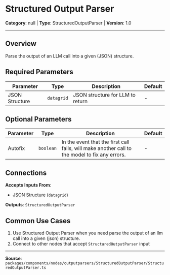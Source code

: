 # Structured Output Parser

**Category**: null | **Type**: StructuredOutputParser | **Version**: 1.0

---

## Overview

Parse the output of an LLM call into a given (JSON) structure.

## Required Parameters

| Parameter | Type | Description | Default |
|-----------|------|-------------|---------|
| JSON Structure | `datagrid` | JSON structure for LLM to return | - |

## Optional Parameters

| Parameter | Type | Description | Default |
|-----------|------|-------------|---------|
| Autofix | `boolean` | In the event that the first call fails, will make another call to the model to fix any errors. | - |

## Connections

**Accepts Inputs From**:
- JSON Structure (`datagrid`)

**Outputs**: `StructuredOutputParser`

## Common Use Cases

1. Use Structured Output Parser when you need parse the output of an llm call into a given (json) structure.
2. Connect to other nodes that accept `StructuredOutputParser` input

---

**Source**: `packages/components/nodes/outputparsers/StructuredOutputParser/StructuredOutputParser.ts`